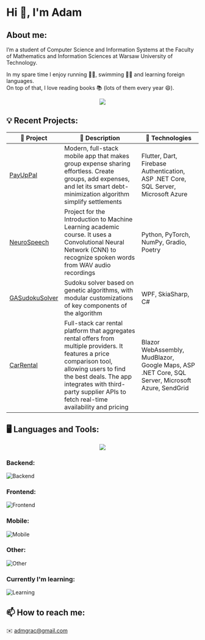 # Hi 👋, I'm Adam

## About me:
I’m a student of Computer Science and Information Systems at the Faculty of Mathematics and Information Sciences at Warsaw University of Technology.

In my spare time I enjoy running 🏃‍♂️, swimming 🏊‍♂️ and learning foreign languages. \
On top of that, I love reading books 📚 (lots of them every year 😄).

<p align="center">
  <img src="https://github-readme-stats.vercel.app/api?username=adamgracikowski&theme=vue-dark&show_icons=true&hide_border=true&count_private=true" />
</p>

## 💡 Recent Projects:

| 🚀 Project | 📝 Description | 🔧 Technologies |
| ------- | ----------- | ------------ |
| [PayUpPal](https://github.com/adamgracikowski/PayUpPal) | Modern, full-stack mobile app that makes group expense sharing effortless. Create groups, add expenses, and let its smart debt-minimization algorithm simplify settlements | Flutter, Dart, Firebase Authentication, ASP .NET Core, SQL Server, Microsoft Azure |
| [NeuroSpeech](https://github.com/adamgracikowski/NeuroSpeech/tree/main) | Project for the Introduction to Machine Learning academic course. It uses a Convolutional Neural Network (CNN) to recognize spoken words from WAV audio recordings | Python, PyTorch, NumPy, Gradio, Poetry |
| [GASudokuSolver](https://github.com/adamgracikowski/GASudokuSolver) | Sudoku solver based on genetic algorithms, with modular customizations of key components of the algorithm | WPF, SkiaSharp, C# |
| [CarRental](https://github.com/adamgracikowski/CarRental) | Full-stack car rental platform that aggregates rental offers from multiple providers. It features a price comparison tool, allowing users to find the best deals. The app integrates with third-party supplier APIs to fetch real-time availability and pricing | Blazor WebAssembly, MudBlazor, Google Maps, ASP .NET Core, SQL Server, Microsoft Azure, SendGrid |






## 🖥️ Languages and Tools:

<p align="center">
  <img src="https://github-readme-stats.vercel.app/api/top-langs/?username=adamgracikowski&langs_count=8&theme=vue-dark&show_icons=true&hide_border=true&layout=compact" />
</p>

### Backend:

![Backend](https://skills.syvixor.com/api/icons?raius=25&perline=15&i=c,cpp,csharp,python,dotnet,bash,liux,windows,sqlserver,redis,matlab)
<!-- 
<a href="https://skillicons.dev">
  <img src="https://skillicons.dev/icons?i=c,cpp,cs,py,dotnet,bash,linux,r,matlab,redis,mysql,sqlite&perline=6" />
</a>
--->

### Frontend:

![Frontend](https://skills.syvixor.com/api/icons?raius=25&perline=15&i=html,css,typescript,angular,tilwind,figma)
<!-- 
<a href="https://skillicons.dev">
  <img src="https://skillicons.dev/icons?i=html,css,ts,angular,tailwind,figma&perline=10" />
</a>
--->

### Mobile:

![Mobile](https://skills.syvixor.com/api/icons?raius=25&perline=15&i=flutter,dart,firebase,androidstudio)
<!-- 
<a href="https://skillicons.dev">
  <img src="https://skillicons.dev/icons?i=flutter,dart,firebase&perline=10" />
</a>
--->

### Other:

![Other](https://skills.syvixor.com/api/icons?raius=25&perline=15&i=git,github,visualstudio,visualstudioode,azure,postman,raspberrypi)
<!-- 
<a href="https://skillicons.dev">
  <img src="https://skillicons.dev/icons?i=git,github,visualstudio,azure,postman&perline=10" />
</a>
--->

### Currently I'm learning:

![Learning](https://skills.syvixor.com/api/icons?raius=25&perline=15&i=rust,golang,docker)
<!-- 
<a href="https://skillicons.dev">
  <img src="https://skillicons.dev/icons?i=rust,docker&perline=10" />
</a>
--->

## 📫 How to reach me:
✉️  admgrac@gmail.com

<!--
<p align="center">
  <img style="width: 50%" src="readme-banner.gif" alt="README Banner"/>
</p>
-->

